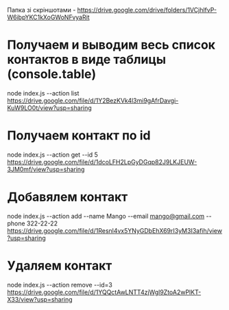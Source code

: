 Папка зі скріншотами - https://drive.google.com/drive/folders/1VCjhlfvP-W6ibpYKC1kXoGWoNFvyaRit

# Получаем и выводим весь список контактов в виде таблицы (console.table)

node index.js --action list
https://drive.google.com/file/d/1Y2BezKVk4l3mi9gAfrDavgi-KuW9LO0t/view?usp=sharing

# Получаем контакт по id

node index.js --action get --id 5
https://drive.google.com/file/d/1dcoLFH2LpGyDGqp82J9LKJEUW-3JM0mf/view?usp=sharing

# Добавялем контакт

node index.js --action add --name Mango --email mango@gmail.com --phone 322-22-22
https://drive.google.com/file/d/1Resnl4vx5YNyGDbEhX69rI3yM3I3afih/view?usp=sharing

# Удаляем контакт

node index.js --action remove --id=3
https://drive.google.com/file/d/1YQQctAwLNTT4zjWgl9ZtoA2wPlKT-X33/view?usp=sharing
